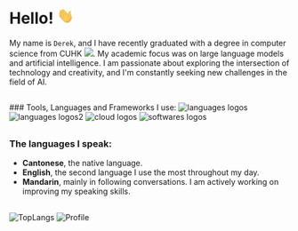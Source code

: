 # Hello! <img src= "https://github.com/derek33125/derek33125/blob/main/wave.gif" width="30px"/>
My name is `Derek`, and I have recently graduated with a degree in computer science from CUHK <img src="https://www.cuhk.edu.hk/english/images/aboutus/logo.jpg" width="20"/>. My academic focus was on large language models and artificial intelligence. I am passionate about exploring the intersection of technology and creativity, and I'm constantly seeking new challenges in the field of AI.

<h2></h2>
### Tools, Languages and Frameworks I use:
<img src="https://skillicons.dev/icons?i=python,pytorch,java,c" alt="languages logos" />
<img src="https://skillicons.dev/icons?i=html,js,latex,ubuntu" alt="languages logos2" />
<img src="https://skillicons.dev/icons?i=aws,azure,firebase,gcp" alt="cloud logos" />
<img src="https://skillicons.dev/icons?i=ps,ai,figma,discord" alt="softwares logos" />
<h2></h2>

### The languages I speak:
- **Cantonese**, the native language.
- **English**, the second language I use the most throughout my day.
- **Mandarin**, mainly in following conversations. I am actively working on improving my speaking skills.
<h2></h2>
<img alt="TopLangs" src="https://github-readme-stats.vercel.app/api/top-langs/?username=derek33125&layout=compact&theme=dark&hide_border=true">
<img alt="Profile" src="https://github-readme-stats.vercel.app/api?username=derek33125&layout=compact&theme=dark&hide_border=true">
